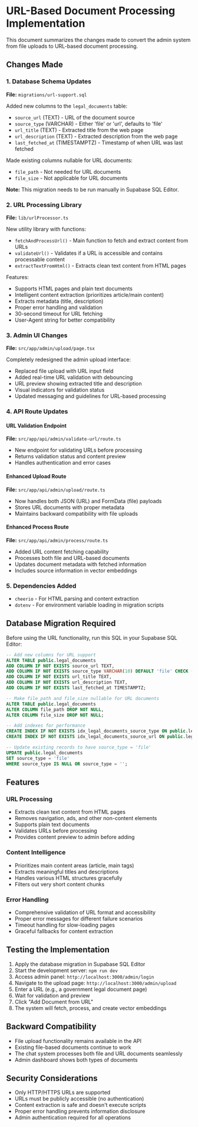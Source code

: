 # URL-Based Document Processing Implementation

This document summarizes the changes made to convert the admin system from file uploads to URL-based document processing.

## Changes Made

### 1. Database Schema Updates
**File:** `migrations/url-support.sql`

Added new columns to the `legal_documents` table:
- `source_url` (TEXT) - URL of the document source
- `source_type` (VARCHAR) - Either 'file' or 'url', defaults to 'file' 
- `url_title` (TEXT) - Extracted title from the web page
- `url_description` (TEXT) - Extracted description from the web page
- `last_fetched_at` (TIMESTAMPTZ) - Timestamp of when URL was last fetched

Made existing columns nullable for URL documents:
- `file_path` - Not needed for URL documents
- `file_size` - Not applicable for URL documents

**Note:** This migration needs to be run manually in Supabase SQL Editor.

### 2. URL Processing Library
**File:** `lib/urlProcessor.ts`

New utility library with functions:
- `fetchAndProcessUrl()` - Main function to fetch and extract content from URLs
- `validateUrl()` - Validates if a URL is accessible and contains processable content
- `extractTextFromHtml()` - Extracts clean text content from HTML pages

Features:
- Supports HTML pages and plain text documents
- Intelligent content extraction (prioritizes article/main content)
- Extracts metadata (title, description)
- Proper error handling and validation
- 30-second timeout for URL fetching
- User-Agent string for better compatibility

### 3. Admin UI Changes
**File:** `src/app/admin/upload/page.tsx`

Completely redesigned the admin upload interface:
- Replaced file upload with URL input field
- Added real-time URL validation with debouncing
- URL preview showing extracted title and description
- Visual indicators for validation status
- Updated messaging and guidelines for URL-based processing

### 4. API Route Updates

#### URL Validation Endpoint
**File:** `src/app/api/admin/validate-url/route.ts`
- New endpoint for validating URLs before processing
- Returns validation status and content preview
- Handles authentication and error cases

#### Enhanced Upload Route
**File:** `src/app/api/admin/upload/route.ts`
- Now handles both JSON (URL) and FormData (file) payloads
- Stores URL documents with proper metadata
- Maintains backward compatibility with file uploads

#### Enhanced Process Route
**File:** `src/app/api/admin/process/route.ts`
- Added URL content fetching capability
- Processes both file and URL-based documents
- Updates document metadata with fetched information
- Includes source information in vector embeddings

### 5. Dependencies Added
- `cheerio` - For HTML parsing and content extraction
- `dotenv` - For environment variable loading in migration scripts

## Database Migration Required

Before using the URL functionality, run this SQL in your Supabase SQL Editor:

```sql
-- Add new columns for URL support
ALTER TABLE public.legal_documents
ADD COLUMN IF NOT EXISTS source_url TEXT,
ADD COLUMN IF NOT EXISTS source_type VARCHAR(10) DEFAULT 'file' CHECK (source_type IN ('file', 'url')),
ADD COLUMN IF NOT EXISTS url_title TEXT,
ADD COLUMN IF NOT EXISTS url_description TEXT,
ADD COLUMN IF NOT EXISTS last_fetched_at TIMESTAMPTZ;

-- Make file_path and file_size nullable for URL documents
ALTER TABLE public.legal_documents
ALTER COLUMN file_path DROP NOT NULL,
ALTER COLUMN file_size DROP NOT NULL;

-- Add indexes for performance
CREATE INDEX IF NOT EXISTS idx_legal_documents_source_type ON public.legal_documents(source_type);
CREATE INDEX IF NOT EXISTS idx_legal_documents_source_url ON public.legal_documents(source_url);

-- Update existing records to have source_type = 'file'
UPDATE public.legal_documents 
SET source_type = 'file' 
WHERE source_type IS NULL OR source_type = '';
```

## Features

### URL Processing
- Extracts clean text content from HTML pages
- Removes navigation, ads, and other non-content elements
- Supports plain text documents
- Validates URLs before processing
- Provides content preview to admin before adding

### Content Intelligence
- Prioritizes main content areas (article, main tags)
- Extracts meaningful titles and descriptions
- Handles various HTML structures gracefully
- Filters out very short content chunks

### Error Handling
- Comprehensive validation of URL format and accessibility
- Proper error messages for different failure scenarios
- Timeout handling for slow-loading pages
- Graceful fallbacks for content extraction

## Testing the Implementation

1. Apply the database migration in Supabase SQL Editor
2. Start the development server: `npm run dev`
3. Access admin panel: `http://localhost:3000/admin/login`
4. Navigate to the upload page: `http://localhost:3000/admin/upload`
5. Enter a URL (e.g., a government legal document page)
6. Wait for validation and preview
7. Click "Add Document from URL"
8. The system will fetch, process, and create vector embeddings

## Backward Compatibility

- File upload functionality remains available in the API
- Existing file-based documents continue to work
- The chat system processes both file and URL documents seamlessly
- Admin dashboard shows both types of documents

## Security Considerations

- Only HTTP/HTTPS URLs are supported
- URLs must be publicly accessible (no authentication)
- Content extraction is safe and doesn't execute scripts
- Proper error handling prevents information disclosure
- Admin authentication required for all operations